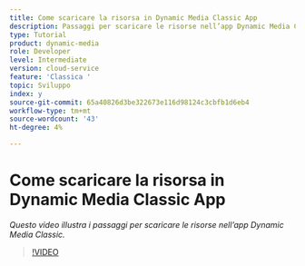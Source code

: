 ```yaml
---
title: Come scaricare la risorsa in Dynamic Media Classic App
description: Passaggi per scaricare le risorse nell’app Dynamic Media Classic
type: Tutorial
product: dynamic-media
role: Developer
level: Intermediate
version: cloud-service
feature: 'Classica '
topic: Sviluppo
index: y
source-git-commit: 65a40826d3be322673e116d98124c3cbfb1d6eb4
workflow-type: tm+mt
source-wordcount: '43'
ht-degree: 4%

---
```



# Come scaricare la risorsa in Dynamic Media Classic App

*Questo video illustra i passaggi per scaricare le risorse nell’app Dynamic Media Classic.*

>[!VIDEO](https://video.tv.adobe.com/v/335458?quality=9&learn=on)

